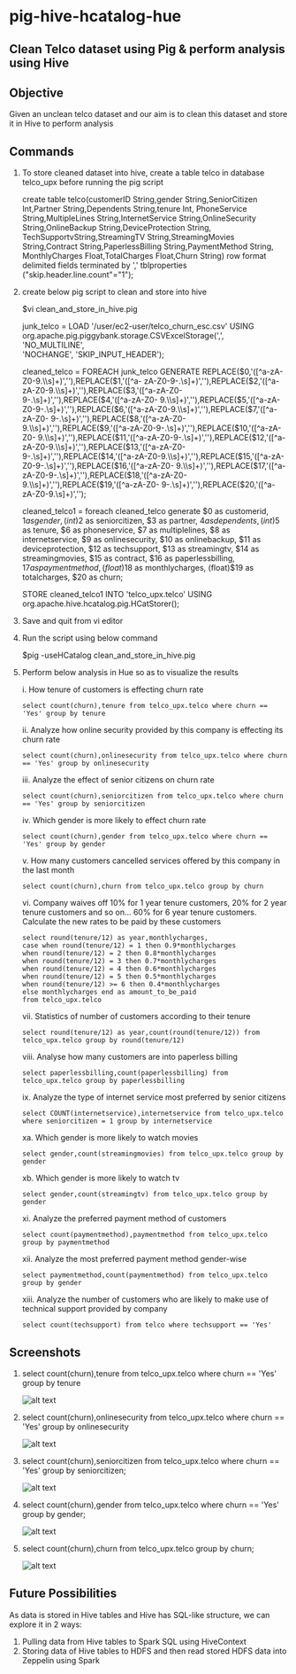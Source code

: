 # pig-hive-hcatalog-hue
## Clean Telco dataset using Pig & perform analysis using Hive

## Objective
Given an unclean telco dataset and our aim is to clean this dataset and store it in Hive to perform analysis

## Commands

1) To store cleaned dataset into hive, create a table telco in database telco_upx before running the pig script  

   create table telco(customerID String,gender String,SeniorCitizen Int,Partner String,Dependents String,tenure Int,
   PhoneService String,MultipleLines String,InternetService String,OnlineSecurity String,OnlineBackup String,DeviceProtection String,
   TechSupportvString,StreamingTV String,StreamingMovies String,Contract String,PaperlessBilling String,PaymentMethod String,
   MonthlyCharges Float,TotalCharges Float,Churn String) row format delimited fields terminated by ',' tblproperties 
   ("skip.header.line.count"="1");  

2) create below pig script to clean and store into hive

   $vi clean_and_store_in_hive.pig 

   junk_telco = LOAD '/user/ec2-user/telco_churn_esc.csv' USING org.apache.pig.piggybank.storage.CSVExcelStorage(',', 'NO_MULTILINE',   
   'NOCHANGE', 'SKIP_INPUT_HEADER'); 
   
   cleaned_telco = FOREACH junk_telco GENERATE REPLACE($0,'([^a-zA-Z0-9.\\s]+)',''),REPLACE($1,'([^a-
   zA-Z0-9-.\\s]+)',''),REPLACE($2,'([^a-zA-Z0-9.\\s]+)',''),REPLACE($3,'([^a-zA-Z0-9-.\\s]+)',''),REPLACE($4,'([^a-zA-Z0-
   9.\\s]+)',''),REPLACE($5,'([^a-zA-Z0-9-.\\s]+)',''),REPLACE($6,'([^a-zA-Z0-9.\\s]+)',''),REPLACE($7,'([^a-zA-Z0-
   9-.\\s]+)',''),REPLACE($8,'([^a-zA-Z0-9.\\s]+)',''),REPLACE($9,'([^a-zA-Z0-9-.\\s]+)',''),REPLACE($10,'([^a-zA-Z0-
   9.\\s]+)',''),REPLACE($11,'([^a-zA-Z0-9-.\\s]+)',''),REPLACE($12,'([^a-zA-Z0-9.\\s]+)',''),REPLACE($13,'([^a-zA-Z0-
   9-.\\s]+)',''),REPLACE($14,'([^a-zA-Z0-9.\\s]+)',''),REPLACE($15,'([^a-zA-Z0-9-.\\s]+)',''),REPLACE($16,'([^a-zA-Z0-
   9.\\s]+)',''),REPLACE($17,'([^a-zA-Z0-9-.\\s]+)',''),REPLACE($18,'([^a-zA-Z0-9.\\s]+)',''),REPLACE($19,'([^a-zA-Z0-
   9-.\\s]+)',''),REPLACE($20,'([^a-zA-Z0-9.\\s]+)',''); 

   cleaned_telco1 = foreach cleaned_telco generate $0 as customerid, $1 as gender, (int)$2 as seniorcitizen, $3 as partner,
   $4 as dependents, (int)$5 as tenure, $6 as phoneservice, $7 as multiplelines, $8 as internetservice, $9 as onlinesecurity,
   $10 as onlinebackup, $11 as deviceprotection, $12 as techsupport, $13 as streamingtv, $14 as streamingmovies, $15 as contract, 
   $16 as paperlessbilling, $17 as paymentmethod, (float)$18 as monthlycharges, (float)$19 as totalcharges, $20 as churn; 

   STORE cleaned_telco1 INTO 'telco_upx.telco' USING org.apache.hive.hcatalog.pig.HCatStorer();

3) Save and quit from vi editor

4) Run the script using below command 

   $pig -useHCatalog clean_and_store_in_hive.pig  

5) Perform below analysis in Hue so as to visualize the results 

   i.  How tenure of customers is effecting churn rate  
       
       select count(churn),tenure from telco_upx.telco where churn == 'Yes' group by tenure 

   ii. Analyze how online security provided by this company is effecting its churn rate 
       
       select count(churn),onlinesecurity from telco_upx.telco where churn == 'Yes' group by onlinesecurity 

   iii. Analyze the effect of senior citizens on churn rate 
        
       select count(churn),seniorcitizen from telco_upx.telco where churn == 'Yes' group by seniorcitizen 

   iv. Which gender is more likely to effect churn rate 
       
       select count(churn),gender from telco_upx.telco where churn == 'Yes' group by gender 

   v.  How many customers cancelled services offered by this company in the last month 
      
       select count(churn),churn from telco_upx.telco group by churn

   vi. Company waives off 10% for 1 year tenure customers, 20% for 2 year tenure customers and so on… 60% for 6 year tenure customers.          Calculate the new rates to be paid by these customers 
       
       select round(tenure/12) as year,monthlycharges, 
       case when round(tenure/12) = 1 then 0.9*monthlycharges 
       when round(tenure/12) = 2 then 0.8*monthlycharges 
       when round(tenure/12) = 3 then 0.7*monthlycharges 
       when round(tenure/12) = 4 then 0.6*monthlycharges 
       when round(tenure/12) = 5 then 0.5*monthlycharges 
       when round(tenure/12) >= 6 then 0.4*monthlycharges 
       else monthlycharges end as amount_to_be_paid  
       from telco_upx.telco

   vii. Statistics of number of customers according to their tenure 
        
       select round(tenure/12) as year,count(round(tenure/12)) from telco_upx.telco group by round(tenure/12) 

   viii. Analyse how many customers are into paperless billing 
         
       select paperlessbilling,count(paperlessbilling) from telco_upx.telco group by paperlessbilling 

   ix. Analyze the type of internet service most preferred by senior citizens 
       
       select COUNT(internetservice),internetservice from telco_upx.telco where seniorcitizen = 1 group by internetservice 

   xa. Which gender is more likely to watch movies 
       
       select gender,count(streamingmovies) from telco_upx.telco group by gender
       
   xb. Which gender is more likely to watch tv 
       
       select gender,count(streamingtv) from telco_upx.telco group by gender 
         
   xi. Analyze the preferred payment method of customers 
       
       select count(paymentmethod),paymentmethod from telco_upx.telco group by paymentmethod 

   xii. Analyze the most preferred payment method gender-wise 
        
       select paymentmethod,count(paymentmethod) from telco_upx.telco group by gender

   xiii. Analyze the number of customers who are likely to make use of technical support provided by company 
         
       select count(techsupport) from telco where techsupport == 'Yes'

## Screenshots

1. select count(churn),tenure from telco_upx.telco where churn == 'Yes' group by tenure
   
   ![alt text](https://github.com/NavyaSreeKanakala/pig-hive-hcatalog-hue/blob/master/output1.png)
 
2. select count(churn),onlinesecurity from telco_upx.telco where churn == 'Yes' group by onlinesecurity

   ![alt text](https://github.com/NavyaSreeKanakala/pig-hive-hcatalog-hue/blob/master/output2.png)
   
3. select count(churn),seniorcitizen from telco_upx.telco where churn == 'Yes' group by seniorcitizen;

   ![alt text](https://github.com/NavyaSreeKanakala/pig-hive-hcatalog-hue/blob/master/output3.png)
   
4. select count(churn),gender from telco_upx.telco where churn == 'Yes' group by gender;

   ![alt text](https://github.com/NavyaSreeKanakala/pig-hive-hcatalog-hue/blob/master/output4.png)
   
5. select count(churn),churn from telco_upx.telco group by churn;

   ![alt text](https://github.com/NavyaSreeKanakala/pig-hive-hcatalog-hue/blob/master/output5.png)
   

## Future Possibilities

As data is stored in Hive tables and Hive has SQL-like structure, we can explore it in 2 ways:
  1. Pulling data from Hive tables to Spark SQL using HiveContext
  2. Storing data of Hive tables to HDFS and then read stored HDFS data into Zeppelin using Spark 

